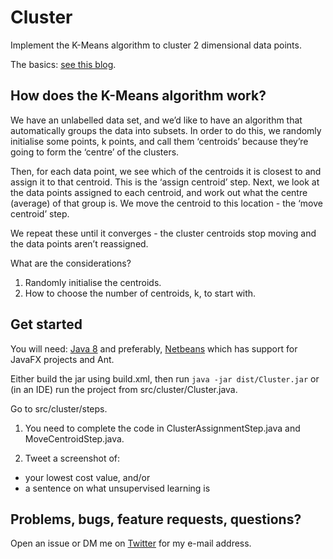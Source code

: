 # Cluster

Implement the K-Means algorithm to cluster 2 dimensional data points.

The basics: [see this blog](https://home.deib.polimi.it/matteucc/Clustering/tutorial_html/kmeans.html).

## How does the K-Means algorithm work?

We have an unlabelled data set, and we’d like to have an algorithm that automatically groups the data into subsets. 
In order to do this, we randomly initialise some points, k points, and call them ‘centroids’ because they’re going to form the ‘centre’ of the clusters.

Then, for each data point, we see which of the centroids it is closest to and assign it to that centroid.
This is the ‘assign centroid’ step.
Next, we look at the data points assigned to each centroid, and work out what the centre (average) of that group is. We move the centroid to this location - the ‘move centroid’ step.

We repeat these until it converges - the cluster centroids stop moving and the data points aren’t reassigned.

What are the considerations?
1. Randomly initialise the centroids.
2. How to choose the number of centroids, k, to start with.

## Get started

You will need: [Java 8](http://www.oracle.com/technetwork/java/javase/downloads/jdk8-downloads-2133151.html) and preferably, [Netbeans](https://netbeans.org/) which has support for JavaFX projects and Ant.

Either build the jar using build.xml, then run `java -jar dist/Cluster.jar` or (in an IDE) run the project from src/cluster/Cluster.java.

Go to src/cluster/steps. 

1. You need to complete the code in ClusterAssignmentStep.java and MoveCentroidStep.java.

2. Tweet a screenshot of: 
 - your lowest cost value, and/or
 - a sentence on what unsupervised learning is

## Problems, bugs, feature requests, questions?

Open an issue or DM me on [Twitter](https://twitter.com/katharineCodes) for my e-mail address.
